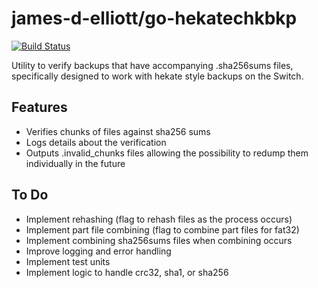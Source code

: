 # james-d-elliott/go-hekatechkbkp
[![Build Status](https://travis-ci.com/james-d-elliott/go-hekatechkbkp.svg?branch=master)](https://travis-ci.com/james-d-elliott/go-hekatechkbkp)

Utility to verify backups that have accompanying .sha256sums files, specifically designed to work with hekate style backups on the Switch.

## Features

- Verifies chunks of files against sha256 sums
- Logs details about the verification
- Outputs .invalid_chunks files allowing the possibility to redump them individually in the future

## To Do

- Implement rehashing (flag to rehash files as the process occurs)
- Implement part file combining (flag to combine part files for fat32)
- Implement combining sha256sums files when combining occurs
- Improve logging and error handling
- Implement test units
- Implement logic to handle crc32, sha1, or sha256